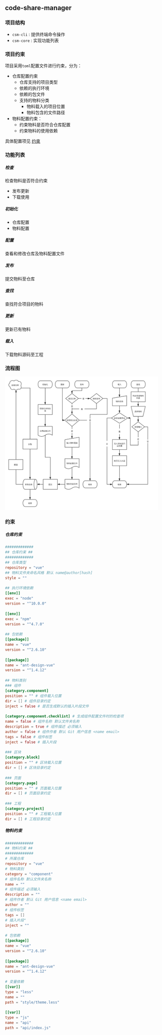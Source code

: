## code-share-manager

### 项目结构

- `csm-cli` : 提供终端命令操作
- `csm-core` : 实现功能列表

### 项目约束

项目采用`toml`配置文件进行约束，分为：

- 仓库配置约束
  - 仓库支持的项目类型
  - 依赖的执行环境
  - 依赖的包文件
  - 支持的物料分类
    - 物料载入的项目位置
    - 物料包含的文件路径
- 物料配置约束：
  - 约束物料是否符合仓库配置
  - 约束物料的使用依赖

具体配置项见 [约束](#约束)

### 功能列表

##### 检查

检查物料是否符合约束

- 发布更新
- 下载使用

##### 初始化

- 仓库配置
- 物料配置

##### 配置

查看和修改仓库及物料配置文件

##### 发布

提交物料至仓库

##### 查找

查找符合项目的物料

##### 更新

更新已有物料

##### 载入

下载物料源码至工程

### 流程图

![流程图](./flow.svg)

### 约束

##### 仓库约束

```toml
#############
## 仓库约束 ##
#############
## 仓库类型
repository = "vue"
## 物料文件夹命名风格 默认 name@author[hash]
style = ""

## 执行环境依赖
[[env]]
exec = "node"
version = "^10.0.0"

[[env]]
exec = "npm"
version = "^4.7.0"

## 包依赖
[[package]]
name = "vue"
version = "^2.6.10"

[[package]]
name = "ant-design-vue"
version = "^1.4.12"

## 物料类别
### 组件
[category.component]
position = "" # 组件载入位置
dir = [] # 组件目录约定
inject = false # 是否生成默认的插入片段文件

[category.component.checklist] # 生成组件配置文件时的检查项
name = false # 组件名称 默认文件夹名称
description = true # 组件描述 必须输入
author = false # 组件作者 默认 Git 用户信息 <name email>
tags = false # 组件标签
inject = false # 插入片段

### 区块
[category.block]
position = "" # 区块载入位置
dir = [] # 区块目录约定

### 页面
[category.page]
position = "" # 页面载入位置
dir = [] # 页面目录约定

### 工程
[category.project]
position = "" # 工程载入位置
dir = [] # 工程目录约定

```

##### 物料约束

```toml
#############
## 物料约束 ##
#############
# 所属仓库
repository = "vue"
# 物料类别
category = "component"
# 组件名称 默认文件夹名称
name = ""
# 组件描述 必须输入
description = ""
# 组件作者 默认 Git 用户信息 <name email>
author = ""
# 组件标签
tags = []
# 插入片段"
inject = ""

# 包依赖
[[package]]
name = "vue"
version = "^2.6.10"

[[package]]
name = "ant-design-vue"
version = "^1.4.12"

# 变量依赖
[[var]]
type = "less"
name = ""
path = "style/theme.less"

[[var]]
type = "js"
name = "api"
path = "api/index.js"

```
